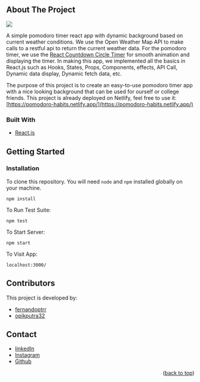 <!-- ABOUT THE PROJECT -->
## About The Project
![](pomodoro.gif)

A simple pomodoro timer react app with dynamic background based on current weather conditions. We use the Open Weather Map API to make calls to a restful api to return the current weather data. For the pomodoro timer, we use the [React Countdown Circle Timer](https://github.com/vydimitrov/react-countdown-circle-timer) for smooth animation and displaying the timer. In making this app, we implemented all the basics in React.js such as Hooks, States, Props, Components, effects, API Call, Dynamic data display, Dynamic fetch data, etc.

The purpose of this project is to create an easy-to-use pomodoro timer app with a nice looking background that can be used for ourself or college friends. This project is already deployed on Netlify, feel free to use it: [https://pomodoro-habits.netlify.app/](https://pomodoro-habits.netlify.app/)

### Built With
* [React.js](https://reactjs.org/)

<!-- GETTING STARTED -->
## Getting Started
### Installation
To clone this repository. You will need `node` and `npm` installed globally on your machine.  

`npm install`  

To Run Test Suite:  

`npm test`  

To Start Server:

`npm start`  

To Visit App:

`localhost:3000/`  

<!-- CONTRIBUTOR -->
## Contributors
This project is developed by:
* [fernandoptrr](https://github.com/fernandoptrr)
* [opikputra32](https://github.com/opikputra32)

<!-- CONTACT -->
## Contact
* [linkedIn](https://www.linkedin.com/in/fernandoptr/)
* [Instagram](https://www.instagram.com/fernandoptrr/)
* [Github](https://github.com/fernandoptrr)

<p align="right">(<a href="#top">back to top</a>)</p>
